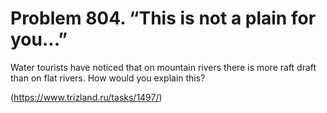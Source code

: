 # Problem 804. “This is not a plain for you...”

Water tourists have noticed that on mountain rivers there is more raft draft than on flat rivers. How would you explain this?

(https://www.trizland.ru/tasks/1497/)